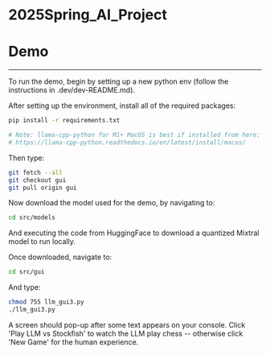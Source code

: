 # 2025Spring_AI_Project

# Demo
-------

To run the demo, begin by setting up a new python env (follow the instructions in .dev/dev-README.md).

After setting up the environment, install all of the required packages:

```bash
pip install -r requirements.txt

# Note: llama-cpp-python for M1+ MacOS is best if installed from here:
# https://llama-cpp-python.readthedocs.io/en/latest/install/macos/
```

Then type:

```bash
git fetch --all
git checkout gui
git pull origin gui
```

Now download the model used for the demo, by navigating to:

```bash
cd src/models
```

And executing the code from HuggingFace to download a quantized Mixtral model to run locally.

Once downloaded, navigate to:
```bash
cd src/gui
```

And type:
```bash
chmod 755 llm_gui3.py
./llm_gui3.py
```

A screen should pop-up after some text appears on your console. Click 'Play LLM vs Stockfish' to watch the LLM play chess -- otherwise click 'New Game' for the human experience.
